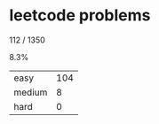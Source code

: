 # leetcode problems

112 / 1350

8.3%

|        |     |
| ------ | --- |
| easy   | 104  |
| medium | 8   |
| hard   | 0   |

